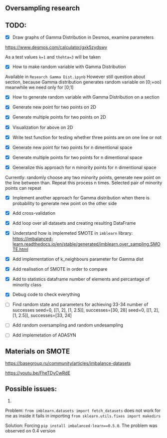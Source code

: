 ## Oversampling research

## TODO:
- [x] Draw graphs of Gamma Distribution in Desmos, examine parameters

https://www.desmos.com/calculator/gxk5zydswy

As a test values `k=1` and `thehta=3` will be taken 

- [x] How to make random variable with Gamma Distribution


Available in `Research Gamma Dist.ipynb`
However still question about section, because Gamma distribution generates random variable on [0;+oo] meanwhile we need only for [0;1]

- [x] How to generate random variable with Gamma Distribution on a section

- [x] Generate new point for two points on 2D

- [x] Generate multiple points for two points on 2D

- [x] Visualization for above on 2D

- [x] Write test function for testing whether three points are on one line or not

- [x] Generate new point for two points for n dimentional space

- [x] Generate multiple points for two points for n dimentional space

- [x] Generalize this approach for n minority points for n dimentional space

Currently: randomly choose any two minority points, generate new point on the line between than. Repeat this process n times. Selected pair of minority points can repeat

- [x] Implement another approach for Gamma distribution when there is probability to generate new point on the other side

- [x] Add cross-validation

- [x] Add loop over all datasets and creating resulting DataFrame

- [x] Understand how is implemeted SMOTE in `imblearn` library:
https://imbalanced-learn.readthedocs.io/en/stable/generated/imblearn.over_sampling.SMOTE.html

- [x] Add implementation of k_neighbours parameter for Gamma dist

- [x] Add realisation of SMOTE in order to compare

- [x] Add to statistics dataframe number of elements and percantage of minority class

- [x] Debug code to check everything

- [ ] Find random state and parameters for achieving 33-34 number of successes 
seed=0, [[1, 2], [1, 2.5]], successes=[30, 28] 
seed=0, [[1, 2], [1, 2.5]], successes=[33, 24]

- [ ] Add random oversampling and random undesampling

- [ ] Add implemetation of ADASYN


## Materials on SMOTE

https://basegroup.ru/community/articles/imbalance-datasets

https://youtu.be/FheTDyCwRdE


## Possible issues:

1. 

Problem:
`from imblearn.datasets import fetch_datasets` does not work for me as inside it fails in importing `from sklearn.utils.fixes import makedirs`

Solution:
Forcing `pip install imbalanced-learn==0.5.0`. The problem was observed on 0.4 version

